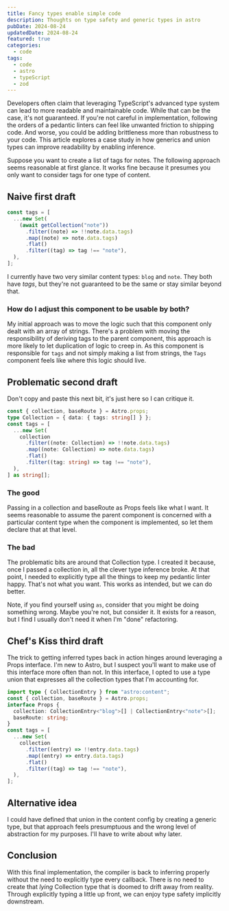 ```yaml
---
title: Fancy types enable simple code
description: Thoughts on type safety and generic types in astro
pubDate: 2024-08-24
updatedDate: 2024-08-24
featured: true
categories:
  - code
tags:
  - code
  - astro
  - typeScript
  - zod
---
```


Developers often claim that leveraging TypeScript's advanced type system can
lead to more readable and maintainable code. While that can be the case, it's
not guaranteed. If you're not careful in implementation, following the orders
of a pedantic linters can feel like unwanted friction to shipping code. And
worse, you could be adding brittleness more than robustness to your code. This
article explores a case study in how generics and union types can improve
readability by enabling inference.

Suppose you want to create a list of tags for notes. The following approach
seems reasonable at first glance. It works fine because it presumes you only
want to consider tags for one type of content.

## Naive first draft

```typescript
const tags = [
  ...new Set(
    (await getCollection("note"))
      .filter((note) => !!note.data.tags)
      .map((note) => note.data.tags)
      .flat()
      .filter((tag) => tag !== "note"),
  ),
];
```

I currently have two very similar content types: `blog` and `note`. They both
have _tags_, but they're not guaranteed to be the same or stay similar beyond
that.

### How do I adjust this component to be usable by both?

My initial approach was to move the logic such that this component only dealt
with an array of strings. There's a problem with moving the responsibility of
deriving tags to the parent component, this approach is more likely to let
duplication of logic to creep in. As this component is responsible for `tags`
and not simply making a list from strings, the `Tags` component feels like where
this logic should live.

## Problematic second draft

Don't copy and paste this next bit, it's just here so I can critique it.

```typescript
const { collection, baseRoute } = Astro.props;
type Collection = { data: { tags: string[] } };
const tags = [
  ...new Set(
    collection
      .filter((note: Collection) => !!note.data.tags)
      .map((note: Collection) => note.data.tags)
      .flat()
      .filter((tag: string) => tag !== "note"),
  ),
] as string[];
```

### The good

Passing in a collection and baseRoute as Props feels like what I want. It seems
reasonable to assume the parent component is concerned with a particular content
type when the component is implemented, so let them declare that at that level.

### The bad

The problematic bits are around that Collection type. I created it because, once
I passed a collection in, all the clever type inference broke. At that point, I
needed to explicitly type all the things to keep my pedantic linter happy.
That's not what you want. This works as intended, but we can do better.

Note, if you find yourself using `as`, consider that you might be doing
something wrong. Maybe you're not, but consider it. It exists for a reason, but
I find I usually don't need it when I'm "done" refactoring.

## Chef's Kiss third draft

The trick to getting inferred types back in action hinges around leveraging a
Props interface. I'm new to Astro, but I suspect you'll want to make use of this
interface more often than not. In this interface, I opted to use a type union
that expresses all the collection types that I'm accounting for.

```typescript
import type { CollectionEntry } from "astro:content";
const { collection, baseRoute } = Astro.props;
interface Props {
  collection: CollectionEntry<"blog">[] | CollectionEntry<"note">[];
  baseRoute: string;
}
const tags = [
  ...new Set(
    collection
      .filter((entry) => !!entry.data.tags)
      .map((entry) => entry.data.tags)
      .flat()
      .filter((tag) => tag !== "note"),
  ),
];
```

## Alternative idea

I could have defined that union in the content config by creating a generic
type, but that approach feels presumptuous and the wrong level of abstraction
for my purposes. I'll have to write about why later.

## Conclusion

With this final implementation, the compiler is back to inferring properly
without the need to explicitly type every callback. There is no need to create
that _lying_ Collection type that is doomed to drift away from reality. Through
explicitly typing a little up front, we can enjoy type safety implicitly
downstream.

